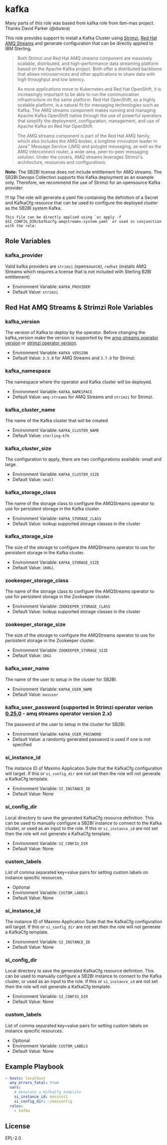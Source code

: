 kafka
=====

  Many parts of this role was based from kafka role from ibm-mas project.
  Thanks David Parker (@durera)

This role provides support to install a Kafka Cluster using [Strimzi](https://strimzi.io/), [Red Hat AMQ Streams](https://www.redhat.com/en/resources/amq-streams-datasheet) and generate configuration that can be directly applied to IBM Sterling.

> Both Strimzi and Red Hat AMQ streams component are massively scalable, distributed, and high-performance data streaming platform based on the Apache Kafka project. Both offer a distributed backbone that allows microservices and other applications to share data with high throughput and low latency.
>
> As more applications move to Kubernetes and Red Hat OpenShift, it is increasingly important to be able to run the communication infrastructure on the same platform. Red Hat OpenShift, as a highly scalable platform, is a natural fit for messaging technologies such as Kafka. The AMQ streams component makes running and managing Apache Kafka OpenShift native through the use of powerful operators that simplify the deployment, configuration, management, and use of Apache Kafka on Red Hat OpenShift.
>
> The AMQ streams component is part of the Red Hat AMQ family, which also includes the AMQ broker, a longtime innovation leader in Java™ Message Service (JMS) and polyglot messaging, as well as the AMQ interconnect router, a wide-area, peer-to-peer messaging solution. Under the covers, AMQ streams leverages Strimzi's architecture, resources and configurations.

**Note:** The SB2BI license does not include entitlement for AMQ streams. The SB2BI Devops Collection supports this Kafka deployment as an example only. Therefore, we recommend the use of Strimzi for an opensource Kafka provider.

!!! tip
    The role will generate a yaml file containing the definition of a Secret and KafkaCfg resource that can be used to configure the deployed cluster as the SB2BI system Kafka.

    This file can be directly applied using `oc apply -f $SI_CONFIG_DIR/kafkacfg-amqstreams-system.yaml` or used in conjunction with the role.

Role Variables
--------------

### kafka_provider
Valid kafka providers are `strimzi` (opensource), `redhat` (installs AMQ Streams which requires a license that is not included with Sterling B2BI entitlement)
- Environment Variable: `KAFKA_PROVIDER`
- Default Value: `strimzi`

Red Hat AMQ Streams & Strimzi Role Variables
-------------------------------------
### kafka_version
The version of Kafka to deploy by the operator. Before changing the kafka_version make the version is supported
by the [amq-streams operator version](https://access.redhat.com/documentation/en-us/red_hat_amq_streams) or [strimzi operator version](https://strimzi.io/downloads/).

- Environment Variable: `KAFKA_VERSION`
- Default Value: `3.5.0` for AMQ Streams and `3.7.0` for Strimzi.

### kafka_namespace
The namespace where the operator and Kafka cluster will be deployed.

- Environment Variable: `KAFKA_NAMESPACE`
- Default Value: `amq-streams` for AMQ Streams and `strimzi` for Strimzi.

### kafka_cluster_name
The name of the Kafka cluster that will be created

- Environment Variable: `KAFKA_CLUSTER_NAME`
- Default Value: `sterling-kfk`

### kafka_cluster_size
The configuration to apply, there are two configurations available: small and large.

- Environment Variable: `KAFKA_CLUSTER_SIZE`
- Default Value: `small`

### kafka_storage_class
The name of the storage class to configure the AMQStreams operator to use for persistent storage in the Kafka cluster.

- Environment Variable: `KAFKA_STORAGE_CLASS`
- Default Value: lookup supported storage classes in the cluster

### kafka_storage_size
The size of the storage to configure the AMQStreams operator to use for persistent storage in the Kafka cluster.

- Environment Variable: `KAFKA_STORAGE_SIZE`
- Default Value: `100Gi`

### zookeeper_storage_class
The name of the storage class to configure the AMQStreams operator to use for persistent storage in the Zookeeper cluster.

- Environment Variable: `ZOOKEEPER_STORAGE_CLASS`
- Default Value: lookup supported storage classes in the cluster

### zookeeper_storage_size
The size of the storage to configure the AMQStreams operator to use for persistent storage in the Zookeeper cluster.

- Environment Variable: `ZOOKEEPER_STORAGE_SIZE`
- Default Value: `10Gi`

### kafka_user_name
The name of the user to setup in the cluster for SB2BI.

- Environment Variable: `KAFKA_USER_NAME`
- Default Value: `masuser`

### kafka_user_password (supported in Strimzi operator verion [0.25.0](https://github.com/strimzi/strimzi-kafka-operator/blob/main/CHANGELOG.md#0250) - amq streams operator version 2.x)
The password of the user to setup in the cluster for SB2BI.

- Environment Variable: `KAFKA_USER_PASSWORD`
- Default Value: a randomly generated password is used if one is not specified

### si_instance_id
The instance ID of Maximo Application Suite that the KafkaCfg configuration will target.  If this or `si_config_dir` are not set then the role will not generate a KafkaCfg template.

- Environment Variable: `SI_INSTANCE_ID`
- Default Value: None

### si_config_dir
Local directory to save the generated KafkaCfg resource definition.  This can be used to manually configure a SB2BI instance to connect to the Kafka cluster, or used as an input to the role. If this or `si_instance_id` are not set then the role will not generate a KafkaCfg template.

- Environment Variable: `SI_CONFIG_DIR`
- Default Value: None

### custom_labels
List of comma separated key=value pairs for setting custom labels on instance specific resources.

- Optional
- Environment Variable: `CUSTOM_LABELS`
- Default Value: None



### si_instance_id
The instance ID of Maximo Application Suite that the KafkaCfg configuration will target.  If this or `si_config_dir` are not set then the role will not generate a KafkaCfg template.

- Environment Variable: `SI_INSTANCE_ID`
- Default Value: None

### si_config_dir
Local directory to save the generated KafkaCfg resource definition.  This can be used to manually configure a SB2BI instance to connect to the Kafka cluster, or used as an input to the role. If this or `si_instance_id` are not set then the role will not generate a KafkaCfg template.

- Environment Variable: `SI_CONFIG_DIR`
- Default Value: None

### custom_labels
List of comma separated key=value pairs for setting custom labels on instance specific resources.

- Optional
- Environment Variable: `CUSTOM_LABELS`
- Default Value: None


Example Playbook
----------------

```yaml
- hosts: localhost
  any_errors_fatal: true
  vars:
    # Generate a KafkaCfg template
    si_instance_id: masinst1
    si_config_dir: ~/masconfig
  roles:
    - kafka
```


License
-------

EPL-2.0
